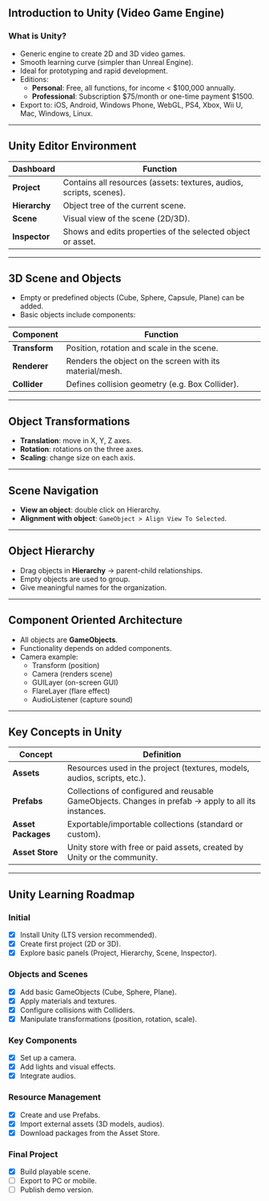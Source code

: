 ## Introduction to Unity (Video Game Engine)

### What is Unity?
- Generic engine to create 2D and 3D video games.  
- Smooth learning curve (simpler than Unreal Engine).  
- Ideal for prototyping and rapid development.  
- Editions:  
  - **Personal**: Free, all functions, for income < $100,000 annually.  
  - **Professional**: Subscription $75/month or one-time payment $1500.  
- Export to: iOS, Android, Windows Phone, WebGL, PS4, Xbox, Wii U, Mac, Windows, Linux.  

---

## Unity Editor Environment

| Dashboard | Function |
|-------|--------|
| **Project** | Contains all resources (assets: textures, audios, scripts, scenes). |
| **Hierarchy** | Object tree of the current scene. |
| **Scene** | Visual view of the scene (2D/3D). |
| **Inspector** | Shows and edits properties of the selected object or asset. |

---

## 3D Scene and Objects

- Empty or predefined objects (Cube, Sphere, Capsule, Plane) can be added.  
- Basic objects include components:  

| Component | Function |
|---------|---------|
| **Transform** | Position, rotation and scale in the scene. |
| **Renderer** | Renders the object on the screen with its material/mesh. |
| **Collider** | Defines collision geometry (e.g. Box Collider). |

---

## Object Transformations
- **Translation**: move in X, Y, Z axes.  
- **Rotation**: rotations on the three axes.  
- **Scaling**: change size on each axis.  

---

## Scene Navigation
- **View an object**: double click on Hierarchy.  
- **Alignment with object**: `GameObject > Align View To Selected`.  

---

## Object Hierarchy
- Drag objects in **Hierarchy** → parent-child relationships.  
- Empty objects are used to group.  
- Give meaningful names for the organization.  

---

## Component Oriented Architecture
- All objects are **GameObjects**.  
- Functionality depends on added components.  
- Camera example:  
  - Transform (position)  
  - Camera (renders scene)  
  - GUILayer (on-screen GUI)  
  - FlareLayer (flare effect)  
  - AudioListener (capture sound)  

---

## Key Concepts in Unity

| Concept | Definition |
|----------|------------|
| **Assets** | Resources used in the project (textures, models, audios, scripts, etc.). |
| **Prefabs** | Collections of configured and reusable GameObjects. Changes in prefab → apply to all its instances. |
| **Asset Packages** | Exportable/importable collections (standard or custom). |
| **Asset Store** | Unity store with free or paid assets, created by Unity or the community. |

---

## Unity Learning Roadmap

### Initial
- [x] Install Unity (LTS version recommended).  
- [x] Create first project (2D or 3D).  
- [x] Explore basic panels (Project, Hierarchy, Scene, Inspector).  

### Objects and Scenes
- [x] Add basic GameObjects (Cube, Sphere, Plane).  
- [x] Apply materials and textures.  
- [x] Configure collisions with Colliders.  
- [x] Manipulate transformations (position, rotation, scale).  

### Key Components
- [x] Set up a camera.  
- [x] Add lights and visual effects.  
- [x] Integrate audios.  

### Resource Management
- [x] Create and use Prefabs.  
- [x] Import external assets (3D models, audios).  
- [x] Download packages from the Asset Store.  

### Final Project
- [x] Build playable scene.  
- [ ] Export to PC or mobile.  
- [ ] Publish demo version.